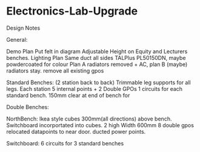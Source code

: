 # Electronics-Lab-Upgrade

Design Notes



General:

Demo Plan 
Put felt in diagram
Adjustable Height on Equity and Lecturers benches.
Lighting Plan
Same duct all sides TALPlus PL50150DN, maybe powdercoated for colour
Plan A radiators removed + AC, plan B (maybe) radiators stay.
remove all existing gpos

Standard Benches: (2 station back to back)
Trimmable leg supports for all legs. 
Each station 5 internal points + 2 Double GPOs
1 circuits for each standard bench. 
150mm clear at end of bench for 

Double Benches:



NorthBench:
Ikea style cubes 300mm(all directions) above bench.
Switchboard incorportated into cubes. 
2 high 
Width 600mm 
8 double gpos
relocated datapoints to near door.
ducted power points.



Switchboard:
6 circuits for 3 standard benches  



